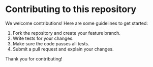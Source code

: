 # Contributing to this repository

We welcome contributions! Here are some guidelines to get started:

1. Fork the repository and create your feature branch.
2. Write tests for your changes.
3. Make sure the code passes all tests.
4. Submit a pull request and explain your changes.

Thank you for contributing!